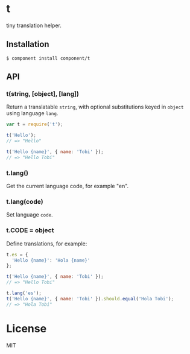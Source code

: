 
# t

  tiny translation helper.

## Installation

    $ component install component/t

## API

### t(string, [object], [lang])

  Return a translatable `string`, with optional
  substitutions keyed in `object` using language `lang`.

```js
var t = require('t');

t('Hello');
// => "Hello"

t('Hello {name}', { name: 'Tobi' });
// => "Hello Tobi"
```

### t.lang()

  Get the current language code, for example "en".

### t.lang(code)

  Set language `code`.

### t.CODE = object

  Define translations, for example:

```js
t.es = {
  'Hello {name}': 'Hola {name}'
};

t('Hello {name}', { name: 'Tobi' });
// => "Hello Tobi"

t.lang('es');
t('Hello {name}', { name: 'Tobi' }).should.equal('Hola Tobi');
// => "Hola Tobi"
```

# License

  MIT

